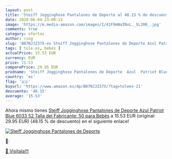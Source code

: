 ```yaml
---
layout: post
title: 'Steiff Jogginghose Pantalones de Deporte al 48.15 % de descuento'
date: 2020-06-04 23:00:13
image: 'https://m.media-amazon.com/images/I/41F9mNaINvL._SL200_.jpg'
comments: true
category: ofertas
author: ring
slug: 'B07NJJZ37X-es Steiff Jogginghose Pantalones de Deporte Azul Patriot Blue...'
tags: [ tole.es, bebés ]
actualPrice: 15.53 EUR
currency: EUR
price: 15.53
comparePrice: 29.95 EUR
prodname: 'Steiff Jogginghose Pantalones de Deporte  Azul  Patriot Blue 6033   52  Talla del Fabricante: 50  para Bebés'
country: 'es'
flag: '🇪🇸'
buyurl: 'https://www.amazon.es/dp/B07NJJZ37X/?tag=tolees-21'
descuento: '48.15'
average: '15.53'
---
```


Ahora mismo tienes [Steiff Jogginghose Pantalones de Deporte  Azul  Patriot Blue 6033   52  Talla del Fabricante: 50  para Bebés](https://www.amazon.es/dp/B07NJJZ37X/?tag=tolees-21) a 15.53 EUR (original: 29.95 EUR) (48.15 %  de descuento) en el siguiente enlace!

[![Steiff Jogginghose Pantalones de Deporte](https://m.media-amazon.com/images/I/41F9mNaINvL._SL200_.jpg)](https://www.amazon.es/dp/B07NJJZ37X/?tag=tolees-21)

🔎:


[🛒 Visítala!!!](https://www.amazon.es/dp/B07NJJZ37X/?tag=tolees-21)
